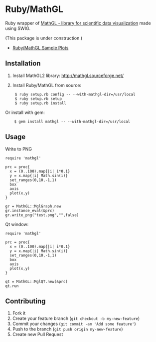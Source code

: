 # Ruby/MathGL

Ruby wrapper of [MathGL - library for scientific data visualization](http://mathgl.sourceforge.net/) made using SWIG.

(This package is under construction.)

- [Ruby/MathGL Sample Plots](https://github.com/masa16/ruby-mathgl-sample)

## Installation

1. Install MathGL2 library: http://mathgl.sourceforge.net/

2. Install Ruby/MathGL from source:

        $ ruby setup.rb config -- --with-mathgl-dir=/usr/local
        $ ruby setup.rb setup
        $ ruby setup.rb install

  Or install with gem:

        $ gem install mathgl -- --with-mathgl-dir=/usr/local

## Usage

Write to PNG

    require 'mathgl'

    prc = proc{
      x = (0..100).map{|i| i*0.1}
      y = x.map{|i| Math.sin(i)}
      set_ranges(0,10,-1,1)
      box
      axis
      plot(x,y)
    }

    gr = MathGL::MglGraph.new
    gr.instance_eval(&prc)
    gr.write_png("test.png","",false)

Qt window:

    require 'mathgl'

    prc = proc{
      x = (0..100).map{|i| i*0.1}
      y = x.map{|i| Math.sin(i)}
      set_ranges(0,10,-1,1)
      box
      axis
      plot(x,y)
    }

    qt = MathGL::MglQT.new(&prc)
    qt.run

## Contributing

1. Fork it
2. Create your feature branch (`git checkout -b my-new-feature`)
3. Commit your changes (`git commit -am 'Add some feature'`)
4. Push to the branch (`git push origin my-new-feature`)
5. Create new Pull Request
